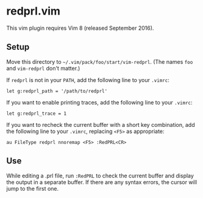 # redprl.vim

This vim plugin requires Vim 8 (released September 2016).

## Setup

Move this directory to `~/.vim/pack/foo/start/vim-redprl`. (The names `foo` and
`vim-redprl` don't matter.)

If `redprl` is not in your `PATH`, add the following line to your `.vimrc`:

    let g:redprl_path = '/path/to/redprl'

If you want to enable printing traces, add the following line to your `.vimrc`:

    let g:redprl_trace = 1

If you want to recheck the current buffer with a short key combination, add the
following line to your `.vimrc`, replacing `<F5>` as appropriate:

    au FileType redprl nnoremap <F5> :RedPRL<CR>

## Use

While editing a .prl file, run `:RedPRL` to check the current buffer and display
the output in a separate buffer. If there are any syntax errors, the cursor will
jump to the first one.
